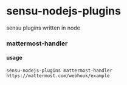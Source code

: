 # sensu-nodejs-plugins
sensu plugins written in node

### mattermost-handler

#### usage
```sensu-nodejs-plugins mattermost-handler https://mattermost.com/webhook/example```
